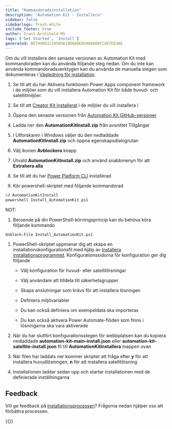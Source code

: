 ```yaml
---
title: "Kommandoradsinstallation"
description: "Automation Kit - Installera"
sidebar: false
sidebarlogo: fresh-white
include_footer: true
author: Grant-Archibald-MS
tags: ['Get Started', 'Install']
generated: BE794663219503619DAA0ED6466A08FC407E83AE
---
```


Om du vill installera den senaste versionen av Automation Kit med kommandoraden kan du använda följande steg nedan. Om du inte kan använda kommandoradsverktygen kan du använda de manuella stegen som dokumenteras i [Vägledning för installation](https://learn.microsoft.com/power-automate/guidance/automation-kit/setup/prerequisites).

1. Se till att du har <a ref='https://learn.microsoft.com/en-us/power-apps/developer/component-framework/component-framework-for-canvas-apps#enable-the-power-apps-component-framework-feature' target="_blank">Aktivera funktionen Power Apps component framework</a> i de miljöer som du vill installera Automation Kit för både huvud- och satellitmiljöer.

1. Se till att <a href="https://appsource.microsoft.com/en-us/product/dynamics-365/microsoftpowercatarch.creatorkit1?tab=Reviews" target="_blank">Creator Kit installerat</a> i de miljöer du vill installera i

1. Öppna den senaste versionen från <a href="https://github.com/microsoft/powercat-automation-kit/releases" target="_blank">Automation Kit GitHub-versioner</a>

1. Ladda ner den **AutomationKitInstall.zip** från avsnittet Tillgångar

1. I Utforskaren i Windows väljer du den nedladdade **AutomationKitInstall.zip** och öppna egenskapsdialogrutan

1. Välj ikonen **Avblockera** knapp

1. Utvald **AutomationKitInstall.zip** och använd snabbmenyn för att **Extrahera alla**

1. Se till att du har <a href="https://learn.microsoft.com/en-us/power-platform/developer/cli/introduction" target="_blank">Power Platform CLI</a> installerad

1. Kör powershell-skriptet med följande kommandorad

```cmd
cd AutomationKitInstall
powershell Install_AutomationKit.ps1
```

NOT:
1. Beroende på din PowerShell-körningsprincip kan du behöva köra följande kommando

```cmd
Unblock-File Install_AutomationKit.ps1
```

1. PowerShell-skriptet uppmanar dig att skapa en installationskonfigurationsfil med hjälp av [Installera installationsprogrammet](/sv/get-started/setup). Konfigurationssidorna för konfiguration ger dig följande

    - Välj konfiguration för huvud- eller satellitlösningar
   
    - Välj användare att tilldela till säkerhetsgrupper
   
    - Skapa anslutningar som krävs för att installera lösningen
    
    - Definiera miljövariabler
    
    - Du kan också definiera om exempeldata ska importeras
    
    - Du kan också aktivera Power Automate-flöden som finns i lösningarna ska vara aktiverade

1. När du har slutfört konfigurationsstegen för webbplatsen kan du kopiera nedladdade **automation-kit-main-install.json** eller **automation-kit-satellite-install.json** fil till **AutomationKitInstallera** mappen ovan

1. När filen har laddats ner kommer skriptet att fråga efter **y** för att installera huvudlösningen, **n** för att installera satellitlösning

1. Installationen laddar sedan upp och startar installationen med de definierade inställningarna

## Feedback

Vill ge feedback på [installationsprocessen](/sv/get-started/setup)? Frågorna nedan hjälper oss att förbättra processen.

{{<questions name="/content/sv/get-started/setup-feedback.json" completed="Tack för att du ger feedback" showNavigationButtons="false" locale="sv">}}
